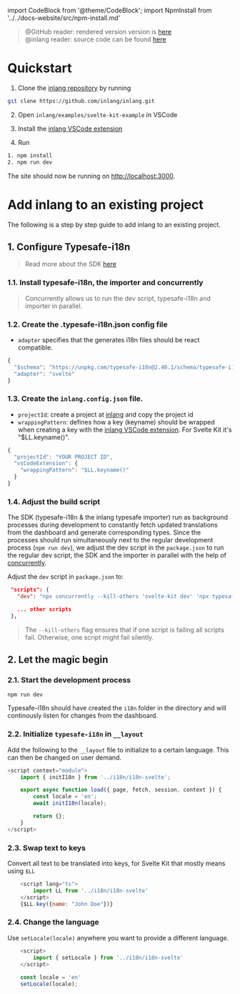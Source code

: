 import CodeBlock from '@theme/CodeBlock';
import NpmInstall from '../../docs-website/src/npm-install.md'

> @GitHub reader: rendered version version is [here](https://docs.inlang.dev/getting-started/svelte-kit)  
> @inlang reader: source code can be found [here](https://github.com/inlang/inlang/tree/main/examples/svelte-kit)

# Quickstart

1. Clone the [inlang repository](https://github.com/inlang/inlang) by running

```bash
git clone https://github.com/inlang/inlang.git
```

2. Open `inlang/examples/svelte-kit-example` in VSCode

3. Install the [inlang VSCode extension](https://marketplace.visualstudio.com/items?itemName=inlang.vscode-extension)

4. Run

```bash
1. npm install
2. npm run dev
```

The site should now be running on [http://localhost:3000](http://localhost:3000).

# Add inlang to an existing project

The following is a step by step guide to add inlang to an existing project.

## 1. Configure Typesafe-i18n

> Read more about the SDK [here](/overview/sdk)

### 1.1. Install typesafe-i18n, the importer and concurrently

> Concurrently allows us to run the dev script, typesafe-i18n and importer in parallel.

<NpmInstall />

### 1.2. Create the .typesafe-i18n.json config file

- `adapter` specifies that the generates i18n files should be react compatible.

```js title="typesafe-i18n.json"
{
  "$schema": "https://unpkg.com/typesafe-i18n@2.40.1/schema/typesafe-i18n.json",
  "adapter": "svelte"
}
```

### 1.3. Create the `inlang.config.json` file.

- `projectId`: create a project at [inlang](https://app.inlang.dev) and copy the project id
- `wrappingPattern`: defines how a key (keyname) should be wrapped when creating a key with the [inlang
  VSCode extension](https://marketplace.visualstudio.com/items?itemName=inlang.vscode-extension). For Svelte Kit it's
  "$LL.keyname()".

```js title="inlang.project.json"
{
  "projectId": "YOUR PROJECT ID",
  "vsCodeExtension": {
    "wrappingPattern": "$LL.keyname()"
  }
}
```

### 1.4. Adjust the build script

The SDK (typesafe-i18n & the inlang typesafe importer) run as background processes during development to constantly fetch updated translations from the dashboard and generate corresponding types. Since the processes should run simultaneously next to the regular development process (`npm run dev`), we adjust the dev script in the `package.json` to run the regular dev script, the SDK and the importer in parallel with the help of [concurrently](https://www.npmjs.com/package/concurrently).

Adjust the `dev` script in `package.json` to:

```json
 "scripts": {
   "dev": "npx concurrently --kill-others 'svelte-kit dev' 'npx typesafe-i18n' 'npx @inlang/typesafe-i18n-importer'",

   ... other scripts
 },
```

> The `--kill-others` flag ensures that if one script is failing all scripts fail. Otherwise, one
> script might fail silently.

## 2. Let the magic begin

### 2.1. Start the development process

`npm run dev`

Typesafe-i18n should have created the `i18n` folder in the directory and will continously listen for changes from the dashboard.

### 2.2. Initialize `typesafe-i18n` in `__layout`

Add the following to the `__layout` file to initialize to a certain language. This can then be changed on user demand.

```js title="routes/__layout.svelte"
<script context="module">
	import { initI18n } from '../i18n/i18n-svelte';

	export async function load({ page, fetch, session, context }) {
		const locale = 'en';
		await initI18n(locale);

		return {};
	}
</script>
```

### 2.3. Swap text to keys

Convert all text to be translated into keys, for Svelte Kit that mostly means using `$LL`

```js
    <script lang="ts">
        import LL from '../i18n/i18n-svelte'
    </script>
    {$LL.key({name: "John Doe"})}
```

### 2.4. Change the language

Use `setLocale(locale)` anywhere you want to provide a different language.

```js
    <script>
        import { setLocale } from '../i18n/i18n-svelte'
    </script>
    
    const locale = 'en'
    setLocale(locale);
```